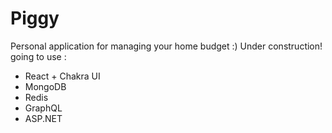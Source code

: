 # Piggy

Personal application for managing your home budget :)
Under construction!
going to use : 
- React + Chakra UI
- MongoDB
- Redis
- GraphQL
- ASP.NET
